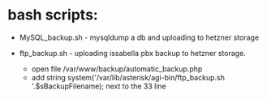 # bash scripts:

 - MySQL_backup.sh - mysqldump a db and uploading to hetzner storage

 - ftp_backup.sh - uploading issabella pbx backup to hetzner storage.
   - open file /var/www/backup/automatic_backup.php
   - add string system('/var/lib/asterisk/agi-bin/ftp_backup.sh '.$sBackupFilename); next to the 33 line
